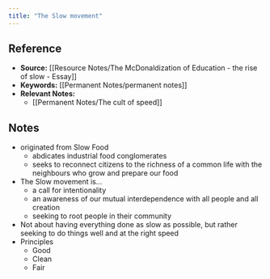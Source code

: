 ```yaml
---
title: "The Slow movement"
---
```

## Reference
- **Source:** [[Resource Notes/The McDonaldization of Education - the rise of slow - Essay]]
- **Keywords:** [[Permanent Notes/permanent notes]]
- **Relevant Notes:** 
	- [[Permanent Notes/The cult of speed]]
## Notes
+ originated from Slow Food
	+ abdicates industrial food conglomerates
	+ seeks to reconnect citizens to the richness of a common life with the neighbours who grow and prepare our food
+ The Slow movement is...
	+ a call for intentionality
	+ an awareness of our mutual interdependence with all people and all creation
	+ seeking to root people in their community
+ Not about having everything done as slow as possible, but rather seeking to do things well and at the right speed
+ Principles
	+ Good
	+ Clean
	+ Fair